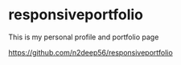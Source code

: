 # responsiveportfolio
This is my personal profile and portfolio page


https://github.com/n2deep56/responsiveportfolio
